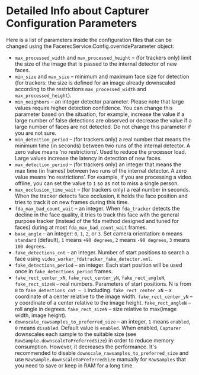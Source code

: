 # Detailed Info about Capturer Configuration Parameters

Here is a list of parameters inside the configuration files that can be changed using the FacerecService.Config.overrideParameter object:

* `max_processed_width` and `max_processed_height` – (for trackers only) limit the size of the image that is passed to the internal detector of new faces.
* `min_size` and `max_size` – minimum and maximum face size for detection (for trackers: the size is defined for an image already downscaled according to the restrictions `max_processed_width` and `max_processed_height`).
* `min_neighbors` – an integer detector parameter. Please note that large values require higher detection confidence. You can change this parameter based on the situation, for example, increase the value if a large number of false detections are observed or decrease the value if a large number of faces are not detected. Do not change this parameter if you are not sure.
* `min_detection_period` – (for trackers only) a real number that means the minimum time (in seconds) between two runs of the internal detector. A zero value means ‘no restrictions’. Used to reduce the processor load. Large values increase the latency in detection of new faces.
* `max_detection_period` – (for trackers only) an integer that means the max time (in frames) between two runs of the internal detector. A zero value means ‘no restrictions’. For example, if you are processing a video offline, you can set the value to `1` so as not to miss a single person.
* `max_occlusion_time_wait` – (for trackers only) a real number in seconds. When the tracker detects face occlusion, it holds the face position and tries to track it on new frames during this time.
* `fda_max_bad_count_wait` – an integer. When `fda_tracker` detects the decline in the face quality, it tries to track this face with the general purpose tracker (instead of the fda method designed and tuned for faces) during at most `fda_max_bad_count_wait` frames.
* `base_angle` – an integer: `0`, `1`, `2`, or `3`. Set camera orientation: `0` means `standard` (default), `1` means `+90 degrees`, `2` means `-90 degrees`, `3` means `180 degrees`.
* `fake_detections_cnt` – an integer. Number of start positions to search a face using `video_worker_fdatracker_fake_detector.xml`.
* `fake_detections_period` – an integer. Each start position will be used once in `fake_detections_period` frames.
* `fake_rect_center_xN`, `fake_rect_center_yN`, `fake_rect_angleN`, `fake_rect_sizeN` – real numbers. Parameters of start positions. N is from `0` to `fake_detections_cnt – 1` including. `fake_rect_center_xN` – x coordinate of a center relative to the image width. `fake_rect_center_yN` – y coordinate of a center relative to the image height. `fake_rect_angleN` – roll angle in degrees. `fake_rect_sizeN` – size relative to max(image width, image height).
* `downscale_rawsamples_to_preferred_size` – an integer, `1` means `enabled`, `0` means `disabled`. Default value is `enabled`. When enabled, `Capturer` downscales each sample to the suitable size (see `RawSample.downscaleToPreferredSize`) in order to reduce memory consumption. However, it decreases the performance. It's recommended to disable `downscale_rawsamples_to_preferred_size` and use `RawSample.downscaleToPreferredSize` manually for `RawSamples` that you need to save or keep in RAM for a long time.
